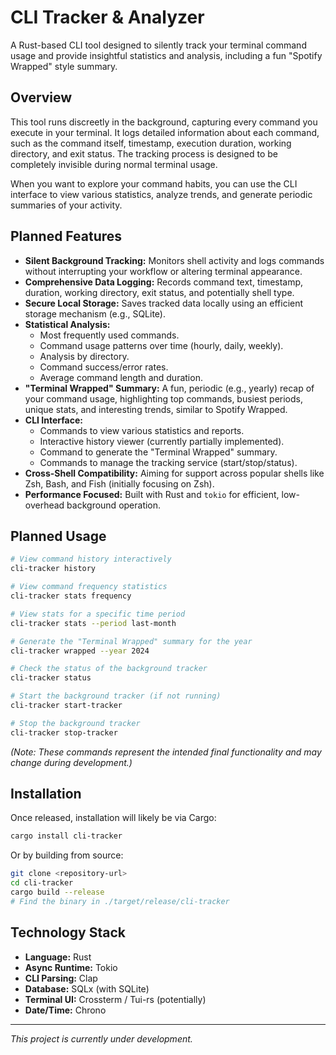 # CLI Tracker & Analyzer

A Rust-based CLI tool designed to silently track your terminal command usage and provide insightful statistics and analysis, including a fun "Spotify Wrapped" style summary.

## Overview

This tool runs discreetly in the background, capturing every command you execute in your terminal. It logs detailed information about each command, such as the command itself, timestamp, execution duration, working directory, and exit status. The tracking process is designed to be completely invisible during normal terminal usage.

When you want to explore your command habits, you can use the CLI interface to view various statistics, analyze trends, and generate periodic summaries of your activity.

## Planned Features

*   **Silent Background Tracking:** Monitors shell activity and logs commands without interrupting your workflow or altering terminal appearance.
*   **Comprehensive Data Logging:** Records command text, timestamp, duration, working directory, exit status, and potentially shell type.
*   **Secure Local Storage:** Saves tracked data locally using an efficient storage mechanism (e.g., SQLite).
*   **Statistical Analysis:**
    *   Most frequently used commands.
    *   Command usage patterns over time (hourly, daily, weekly).
    *   Analysis by directory.
    *   Command success/error rates.
    *   Average command length and duration.
*   **"Terminal Wrapped" Summary:** A fun, periodic (e.g., yearly) recap of your command usage, highlighting top commands, busiest periods, unique stats, and interesting trends, similar to Spotify Wrapped.
*   **CLI Interface:**
    *   Commands to view various statistics and reports.
    *   Interactive history viewer (currently partially implemented).
    *   Command to generate the "Terminal Wrapped" summary.
    *   Commands to manage the tracking service (start/stop/status).
*   **Cross-Shell Compatibility:** Aiming for support across popular shells like Zsh, Bash, and Fish (initially focusing on Zsh).
*   **Performance Focused:** Built with Rust and `tokio` for efficient, low-overhead background operation.

## Planned Usage

```bash
# View command history interactively
cli-tracker history

# View command frequency statistics
cli-tracker stats frequency

# View stats for a specific time period
cli-tracker stats --period last-month

# Generate the "Terminal Wrapped" summary for the year
cli-tracker wrapped --year 2024

# Check the status of the background tracker
cli-tracker status

# Start the background tracker (if not running)
cli-tracker start-tracker

# Stop the background tracker
cli-tracker stop-tracker
```
*(Note: These commands represent the intended final functionality and may change during development.)*

## Installation

Once released, installation will likely be via Cargo:

```bash
cargo install cli-tracker
```

Or by building from source:

```bash
git clone <repository-url>
cd cli-tracker
cargo build --release
# Find the binary in ./target/release/cli-tracker
```

## Technology Stack

*   **Language:** Rust
*   **Async Runtime:** Tokio
*   **CLI Parsing:** Clap
*   **Database:** SQLx (with SQLite)
*   **Terminal UI:** Crossterm / Tui-rs (potentially)
*   **Date/Time:** Chrono

---

*This project is currently under development.*
